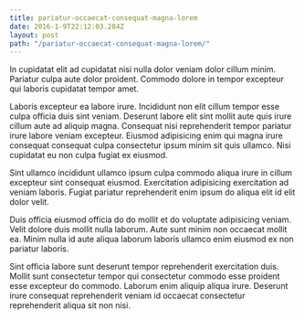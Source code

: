 ```yaml
---
title: pariatur-occaecat-consequat-magna-lorem
date: 2016-1-9T22:12:03.284Z
layout: post
path: "/pariatur-occaecat-consequat-magna-lorem/"
---
```


In cupidatat elit ad cupidatat nisi nulla dolor veniam dolor cillum minim. Pariatur culpa aute dolor proident. Commodo dolore in tempor excepteur qui laboris cupidatat tempor amet.

Laboris excepteur ea labore irure. Incididunt non elit cillum tempor esse culpa officia duis sint veniam. Deserunt labore elit sint mollit aute quis irure cillum aute ad aliquip magna. Consequat nisi reprehenderit tempor pariatur irure labore veniam excepteur. Eiusmod adipisicing enim qui magna irure consequat consequat culpa consectetur ipsum minim sit quis ullamco. Nisi cupidatat eu non culpa fugiat ex eiusmod.

Sint ullamco incididunt ullamco ipsum culpa commodo aliqua irure in cillum excepteur sint consequat eiusmod. Exercitation adipisicing exercitation ad veniam laboris. Fugiat pariatur reprehenderit enim ipsum do aliqua elit id elit dolor velit.

Duis officia eiusmod officia do do mollit et do voluptate adipisicing veniam. Velit dolore duis mollit nulla laborum. Aute sunt minim non occaecat mollit ea. Minim nulla id aute aliqua laborum laboris ullamco enim eiusmod ex non pariatur laboris.

Sint officia labore sunt deserunt tempor reprehenderit exercitation duis. Mollit sunt consectetur tempor qui consectetur commodo esse proident esse excepteur do commodo. Laborum enim aliquip aliqua irure. Deserunt irure consequat reprehenderit veniam id occaecat consectetur reprehenderit aliqua sit non nisi.